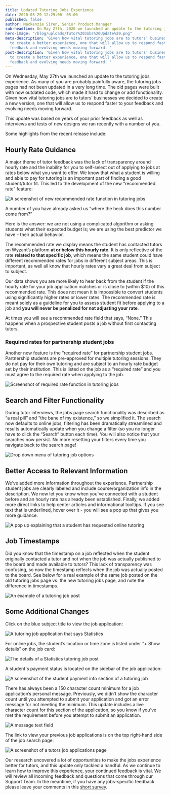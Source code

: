 ```yaml
---
title: Updated Tutoring Jobs Experience
date: 2020-05-29 12:29:00 -05:00
published: false
author: Mackenzie Siren, Senior Product Manager
sub-headline: On May 27th, 2020 we launched an update to the tutoring jobs experience.
hero-image: "/blog/uploads/Tutor%20Jobs%20Update%20.png"
meta-description: 'Given how vital tutoring jobs are to tutors’ businesses, we decided
  to create a better experience, one that will allow us to respond faster to your
  feedback and evolving needs moving forward. '
post-description: 'Given how vital tutoring jobs are to tutors’ businesses, we decided
  to create a better experience, one that will allow us to respond faster to your
  feedback and evolving needs moving forward. '
---
```


On Wednesday, May 27th we launched an update to the tutoring jobs experience. As many of you are probably painfully aware, the tutoring jobs pages had not been updated in a very long time. The old pages were built with now outdated code, which made it hard to change or add functionality. Given how vital tutoring jobs are to tutors’ businesses we decided to create a new version, one that will allow us to respond faster to your feedback and evolving needs moving forward. 

This update was based on years of your prior feedback as well as interviews and tests of new designs we ran recently with a number of you.

Some highlights from the recent release include:

## Hourly Rate Guidance 

A major theme of tutor feedback was the lack of transparency around hourly rate and the inability for you to self-select out of applying to jobs at rates below what you want to offer. We know that what a student is willing and able to pay for tutoring is an important part of finding a good student/tutor fit. This led to the development of the new “recommended rate” feature:

![A screenshot of new recommended rate function in tutoring jobs](/blog/uploads/Wyzant%20Job%20Update%201.png)

A number of you have already asked us “where the heck does this number come from?”

Here is the answer: we are not using a complicated algorithm or asking students what their expected budget is; we are using the best predictor we have – their actual behavior.

The recommended rate we display means the student has contacted tutors on Wyzant’s platform **at or below this hourly rate**. It is only reflective of the rate **related to that specific job**, which means the same student could have different recommended rates for jobs in different subject areas. This is important, as well all know that hourly rates vary a great deal from subject to subject.  

Our data shows you are more likely to hear back from the student if the hourly rate for your job application matches or is close to (within $10) of this recommended rate. This does not mean it is impossible to convert students using significantly higher rates or lower rates. The recommended rate is meant solely as a guideline for you to assess student fit before applying to a job and **you will never be penalized for not adjusting your rate**.  

At times you will see a recommended rate field that says, “None.” This happens when a prospective student posts a job without first contacting tutors.

### Required rates for partnership student jobs
Another new feature is the “required rate” for partnership student jobs. Partnership students are pre-approved for multiple tutoring sessions. They do not pay for their own tutoring and are subject to an hourly rate budget set by their institution. This is listed on the job as a “required rate” and you must agree to the required rate when applying to the job.

![Screenshot of required rate function in tutoring jobs](/blog/uploads/Wyzant%20Job%20Update%202.png)

## Search and Filter Functionality 

During tutor interviews, the jobs page search functionality was described as “a real pill” and “the bane of my existence,” so we simplified it. The search now defaults to online jobs, filtering has been dramatically streamlined and results automatically update when you change a filter (so you no longer have to click the “Search” button each time). You will also notice that your searches now persist. No more resetting your filters every time you navigate back to the search page! 

![Drop down menu of tutoring job options](/blog/uploads/Wyzant%20Job%20Update%203.png)

## Better Access to Relevant Information  

We’ve added more information throughout the experience. Partnership student jobs are clearly labeled and include course/organization info in the description. We now let you know when you've connected with a student before and an hourly rate has already been established. Finally, we added more direct links to help center articles and informational tooltips. If you see text that is underlined, hover over it - you will see a pop up that gives you more guidance. 

![A pop up explaining that a student has requested online tutoring](/blog/uploads/Wyzant%20Job%20Update%204.png)

## Job Timestamps

Did you know that the timestamp on a job reflected when the student originally contacted a tutor and not when the job was actually published to the board and made available to tutors? This lack of transparency was confusing, so now the timestamp reflects when the job was actually posted to the board. See below for a real example of the same job posted on the old tutoring jobs page vs. the new tutoring jobs page, and note the difference in timestamps. 

![An example of a tutoring job post](/blog/uploads/Wyzant%20Job%20Update%205.png)

## Some Additional Changes  

Click on the blue subject title to view the job application:

![A tutoring job application that says Statistics](/blog/uploads/Wyzant%20Job%20Update%206.png)

For online jobs, the student’s location or time zone is listed under “+ Show details” on the job card:

![The details of a Statistics tutoring job post](/blog/uploads/Wyzant%20Job%20Update%207.png)

A student's payment status is located on the sidebar of the job application: 

![A screenshot of the student payment info section of a tutoring job](/blog/uploads/Wyzant%20Job%20Update%208.png)

There has always been a 150 character count minimum for a job application’s personal message. Previously, we didn’t show the character count until you attempted to submit your application and got an error message for not meeting the minimum. This update includes a live character count for this section of the application, so you know if you’ve met the requirement before you attempt to submit an application.

![A message text field](/blog/uploads/Wyzant%20Job%20Update%209.png)

The link to view your previous job applications is on the top right-hand side of the job search page:

![A screenshot of a tutors job applications page](/blog/uploads/Wyzant%20Job%20Update%2010.png)

Our research uncovered a lot of opportunities to make the jobs experience better for tutors, and this update only tackled a handful. As we continue to learn how to improve this experience, your continued feedback is vital. We will review all incoming feedback and questions that come through our Support Team. In the meantime, if you have any jobs-specific feedback please leave your comments in this [short survey](https://forms.gle/izX9DzQmsiYyT1c86).